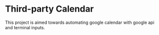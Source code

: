 # Third-party Calendar 

This project is aimed towards automating google calendar with google api and terminal inputs. 

